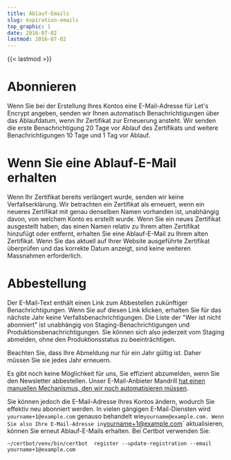 ```yaml
---
title: Ablauf-Emails
slug: expiration-emails
top_graphic: 1
date: 2016-07-02
lastmod: 2016-07-02
---
```


{{< lastmod >}}

# Abonnieren

Wenn Sie bei der Erstellung Ihres Kontos eine E-Mail-Adresse für Let's Encrypt angeben, senden wir Ihnen automatisch Benachrichtigungen über das Ablaufdatum, wenn Ihr Zertifikat zur Erneuerung ansteht. Wir senden die erste Benachrichtigung 20 Tage vor Ablauf des Zertifikats und weitere Benachrichtigungen 10 Tage und 1 Tag vor Ablauf.

# Wenn Sie eine Ablauf-E-Mail erhalten

Wenn Ihr Zertifikat bereits verlängert wurde, senden wir keine Verfallserklärung. Wir betrachten ein Zertifikat als erneuert, wenn ein neueres Zertifikat mit genau denselben Namen vorhanden ist, unabhängig davon, von welchem Konto es erstellt wurde. Wenn Sie ein neues Zertifikat ausgestellt haben, das einen Namen relativ zu Ihrem alten Zertifikat hinzufügt oder entfernt, erhalten Sie eine Ablauf-E-Mail zu Ihrem alten Zertifikat. Wenn Sie das aktuell auf Ihrer Website ausgeführte Zertifikat überprüfen und das korrekte Datum anzeigt, sind keine weiteren Massnahmen erforderlich.

# Abbestellung

Der E-Mail-Text enthält einen Link zum Abbestellen zukünftiger Benachrichtigungen. Wenn Sie auf diesen Link klicken, erhalten Sie für das nächste Jahr keine Verfallsbenachrichtigungen. Die Liste der "Wer ist nicht abonniert" ist unabhängig von Staging-Benachrichtigungen und Produktionsbenachrichtigungen. Sie können sich also jederzeit vom Staging abmelden, ohne den Produktionsstatus zu beeinträchtigen.

Beachten Sie, dass Ihre Abmeldung nur für ein Jahr gültig ist. Daher müssen Sie sie jedes Jahr erneuern.

Es gibt noch keine Möglichkeit für uns, Sie effizient abzumelden, wenn Sie den Newsletter abbestellen. Unser E-Mail-Anbieter Mandrill [hat einen manuellen Mechanismus, den wir noch automatisieren müssen](https://mandrill.zendesk.com/hc/en-us/articles/205582947-About-Unsubscribes).

Sie können jedoch die E-Mail-Adresse Ihres Kontos ändern, wodurch Sie effektiv neu abonniert werden. In vielen gängigen E-Mail-Diensten wird `yourname+1@example.com` genauso behandelt wie`yourname@example.com. Wenn Sie also Ihre E-Mail-Adresse in`yourname+1@example.com` aktualisieren, können Sie erneut Ablauf-E-Mails erhalten. Bei Certbot verwenden Sie:

`~/certbot/venv/bin/certbot  register --update-registration --email yourname+1@example.com`